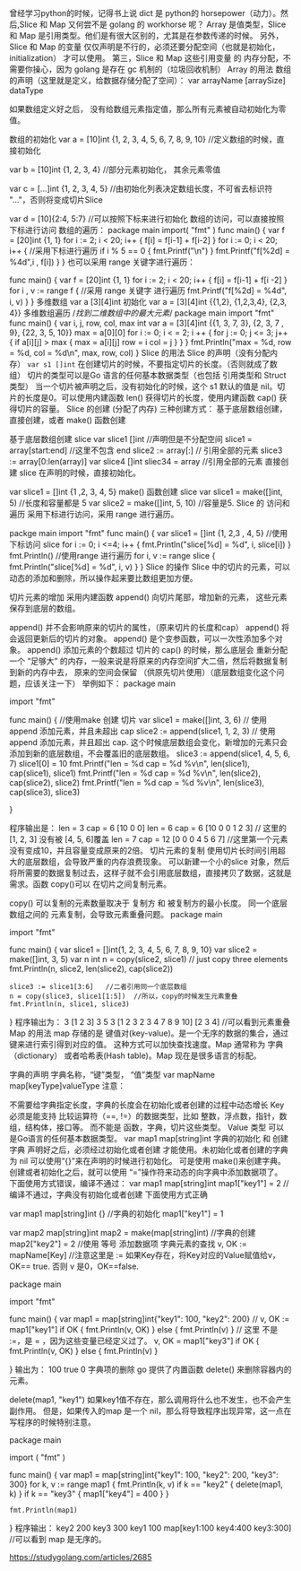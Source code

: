 
曾经学习python的时候，记得书上说 dict 是 python的 horsepower（动力）。然后,Slice 和 Map 又何尝不是 golang 的 workhorse 呢？
Array 是值类型，Slice 和 Map 是引用类型。他们是有很大区别的，尤其是在参数传递的时候。
另外，Slice 和 Map 的变量 仅仅声明是不行的，必须还要分配空间（也就是初始化，initialization） 才可以使用。
第三，Slice 和 Map 这些引用变量 的 内存分配，不需要你操心，因为 golang 是存在 gc 机制的（垃圾回收机制）
Array 的用法
数组的声明（这里就是定义，给数据存储分配了空间）：
var arrayName [arraySize] dataType

如果数组定义好之后， 没有给数组元素指定值，那么所有元素被自动初始化为零值。

数组的初始化
var a = [10]int {1, 2, 3, 4, 5, 6, 7, 8, 9, 10} //定义数组的时候，直接初始化

var b = [10]int {1, 2, 3, 4}  //部分元素初始化， 其余元素零值

var c = [...]int {1, 2, 3, 4, 5}   //由初始化列表决定数组长度，不可省去标识符 "..."，否则将变成切片Slice

var d = [10]{2:4, 5:7}   //可以按照下标来进行初始化
数组的访问，可以直接按照下标进行访问
数组的遍历：
package main
import(
    "fmt"
)
func main() {
    var f = [20]int {1, 1}
    for i := 2; i < 20; i++ {
        f[i] = f[i-1] + f[i-2]
    }
    for i := 0; i < 20; i++ {   //采用下标进行遍历
        if i % 5 == 0 {
            fmt.Printf("\n")
        }
        fmt.Printf("f[%2d] = %4d",i , f[i])
    }
}
也可以采用 range 关键字进行遍历：

func main() {
    var f = [20]int {1, 1}
    for i := 2; i < 20; i++ {
        f[i] = f[i-1] + f[i -2]
    }
    for i , v := range f {   //采用 range 关键字 进行遍历
        fmt.Printf("f[%2d] = %4d", i, v)
    }
}
多维数组
var a [3][4]int
初始化
var a = [3][4]int {{1,2}, {1,2,3,4}, {2,3, 4}}
多维数组遍历
/*找到二维数组中的最大元素*/
     package main
     import "fmt"
    func main() {
        var i, j, row, col, max int
        var a = [3][4]int {{1, 3, 7, 3}, {2, 3, 7 , 9}, {22, 3, 5, 10}}
        max = a[0][0]
        for i := 0; i < = 2; i ++ {
                for j := 0; j <= 3; j++ {
                        if a[i][j] > max {
                            max = a[i][j]
                            row = i
                            col = j
                        }
                }
        }
        fmt.Println("max = %d, row = %d, col = %d\n", max, row, col)
    }
Slice 的用法
Slice 的声明（没有分配内存）
 `var s1 []int`
在创建切片的时候，不要指定切片的长度。（否则就成了数组）
切片的类型可以是Go 语言的任何基本数据类型（也包括 引用类型和 Struct 类型）
当一个切片被声明之后，没有初始化的时候，这个 s1 默认的值是 nil。切片的长度是0。可以使用内建函数 len() 获得切片的长度，使用内建函数 cap() 获得切片的容量。
Slice 的创建 (分配了内存)
三种创建方式： 基于底层数组创建，直接创建，或者 make() 函数创建

基于底层数组创建 slice
var slice1 []int   //声明但是不分配空间
slice1 = array[start:end]  //这里不包含 end
slice2 := array[:]         // 引用全部的元素
slice3 := array[0:len(array)]
var slice4 []int
sliec34 = array    //引用全部的元素
直接创建 slice
在声明的时候，直接初始化。

var slice1 = []int {1 ,2, 3, 4, 5}
make() 函数创建 slice
var slice1 = make([]int, 5)  //长度和容量都是 5
var slice2 = make([]int, 5, 10)  //容量是5.
Slice 的 访问和遍历
采用下标进行访问，采用 range 进行遍历。

packge main
import "fmt"
func main() {
    var slice1 = []int {1, 2,3 , 4, 5}
    //使用下标访问 slice
    for i := 0; i <=4; i++ {
        fmt.Println("slice[%d] = %d", i, slice[i])
    }
    fmt.Println()
    //使用range 进行遍历
    for i, v := range slice {
        fmt.Println("slice[%d] = %d", i, v)
    }
 }
Slice 的操作
Slice 中的切片的元素，可以动态的添加和删除，所以操作起来要比数组更加方便。

切片元素的增加
采用内建函数 append() 向切片尾部，增加新的元素， 这些元素保存到底层的数组。

append() 并不会影响原来的切片的属性，（原来切片的长度和cap）
append() 将会返回更新后的切片的对象。
append() 是个变参函数，可以一次性添加多个对象。
append() 添加元素的个数超过 切片的 cap() 的时候，那么底层会 重新分配一个 “足够大” 的内存，一般来说是将原来的内存空间扩大二倍，然后将数据复制到新的内存中去， 原来的空间会保留 （供原先切片使用）（底层数组变化这个问题，应该关注一下）
举例如下：
package main

import "fmt"

func main() {
    //使用make 创建 切片
    var slice1 = make([]int, 3, 6)
    // 使用 append 添加元素，并且未超出 cap
    slice2 := append(slice1, 1, 2, 3)
    // 使用 append 添加元素，并且超出 cap. 这个时候底层数组会变化，新增加的元素只会添加到新的底层数组，不会覆盖旧的底层数组。
    slice3 := append(slice1, 4, 5, 6, 7)
    slice1[0] = 10
    fmt.Printf("len = %d cap = %d %v\n", len(slice1), cap(slice1), slice1)
    fmt.Printf("len = %d cap = %d %v\n", len(slice2), cap(slice2), slice2)
    fmt.Printf("len = %d cap = %d %v\n", len(slice3), cap(slice3), slice3)

}

程序输出是：
len = 3 cap = 6 [10 0 0]
len = 6 cap = 6 [10 0 0 1 2 3]     // 这里的[1, 2, 3] 没有被 [4, 5, 6]覆盖
len = 7 cap = 12 [0 0 0 4 5 6 7]   //这里第一个元素没有变成10，并且容量变成原来的2倍。
切片元素的复制
使用切片长时间引用超大的底层数组，会导致严重的内存浪费现象。 可以新建一个小的slice 对象，然后将所需要的数据复制过去，这样子就不会引用底层数组，直接拷贝了数据，这就是需求。函数 copy()可以 在切片之间复制元素。

copy() 可以复制的元素数量取决于 复制方 和 被复制方的最小长度。
同一个底层数组之间的 元素复制，会导致元素重叠问题。
package main

import "fmt"

func main() {
    var slice1 = []int{1, 2, 3, 4, 5, 6, 7, 8, 9, 10}
    var slice2 = make([]int, 3, 5)
    var n int
    n = copy(slice2, slice1) // just copy three elements
    fmt.Println(n, slice2, len(slice2), cap(slice2))

    slice3 := slice1[3:6]   //二者引用同一个底层数组
    n = copy(slice3, slice1[1:5])  //所以，copy的时候发生元素重叠
    fmt.Println(n, slice1, slice3)

}
程序输出为：
3 [1 2 3] 3 5
3 [1 2 3 2 3 4 7 8 9 10] [2 3 4]   //可以看到元素重叠
Map 的用法
map 存储的是 键值对(key-value)。是一个无序的数据的集合，通过键来进行索引得到对应的值。 这种方式可以加快查找速度。Map 通常称为 字典（dictionary） 或者哈希表(Hash table)。Map 现在是很多语言的标配。

字典的声明
字典名称，“键”类型， “值”类型
var mapName map[keyType]valueType
注意：

不需要给字典指定长度，字典的长度会在初始化或者创建的过程中动态增长
Key 必须是能支持 比较运算符（==, !=）的数据类型，比如 整数，浮点数，指针，数组，结构体，接口等。 而不能是 函数，字典，切片这些类型。
Value 类型 可以是Go语言的任何基本数据类型。
var map1 map[string]int
字典的初始化 和 创建
字典 声明好之后，必须经过初始化或者创建 才能使用。未初始化或者创建的字典为 nil
可以使用“{}”来在声明的时候进行初始化。
可是使用 make()来创建字典。
创建或者初始化之后，就可以使用 “=”操作符来动态的向字典中添加数据项了。
下面使用方式错误，编译不通过：
var map1 map[string]int
map1["key1"] = 2   //编译不通过，字典没有初始化或者创建
下面使用方式正确

var map1 map[string]int {}  //字典的初始化
map1["key1"] = 1

var map2 map[string]int
map2 = make(map[string]int)  //字典的创建
map2["key2"] = 2    //使用 等号 添加数据项
字典元素的查找
v, OK := mapName[Key]    //注意这里是 := 
如果Key存在，将Key对应的Value赋值给v，OK== true. 否则 v 是0，OK==false.

package main

import "fmt"

func main() {
    var map1 = map[string]int{"key1": 100, "key2": 200}
    //
    v, OK := map1["key1"]
    if OK {
        fmt.Println(v, OK)
    } else {
        fmt.Println(v)
    }
    // 这里 不是 :=，是 = ，因为这些变量已经定义过了。
    v, OK = map1["key3"]
    if OK {
        fmt.Println(v, OK)
    } else {
        fmt.Println(v)
    }

}
输出为：
100 true
0
字典项的删除
go 提供了内置函数 delete() 来删除容器内的元素。

delete(map1, "key1")
如果key1值不存在，那么调用将什么也不发生，也不会产生副作用。 但是，如果传入的map 是一个 nil，那么将导致程序出现异常，这一点在写程序的时候特别注意。

package main

import (
    "fmt"
)

func main() {
    var map1 = map[string]int{"key1": 100, "key2": 200, "key3": 300}
    for k, v := range map1 {
        fmt.Println(k, v)
        if k == "key2" {
            delete(map1, k)
        }
        if k == "key3" {
            map1["key4"] = 400
        }
    }

    fmt.Println(map1)
}
程序输出：
key2 200
key3 300
key1 100
map[key1:100 key4:400 key3:300]  //可以看到 map 是无序的。

https://studygolang.com/articles/2685